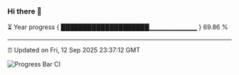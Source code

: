 ### Hi there 👋

⏳ Year progress { ████████████████████▁▁▁▁▁▁▁▁▁▁ } 69.86 %

---

⏰ Updated on Fri, 12 Sep 2025 23:37:12 GMT

![Progress Bar CI](https://github.com/IshwaranRudhara/GIT-ACTION/workflows/Progress%20Bar%20CI/badge.svg)
